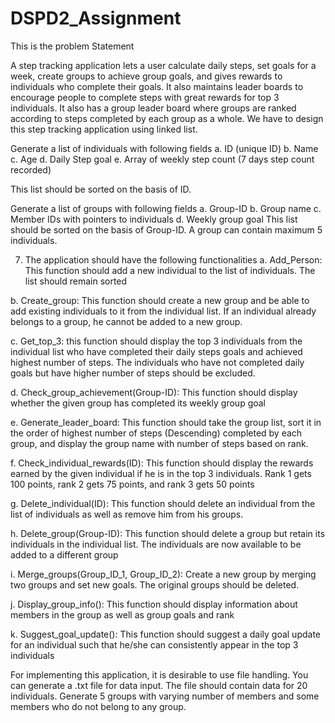 # DSPD2_Assignment

This is the problem Statement 

A step tracking application lets a user calculate daily steps, set goals for a week, create groups to
achieve group goals, and gives rewards to individuals who complete their goals. It also maintains
leader boards to encourage people to complete steps with great rewards for top 3 individuals.
It also has a group leader board where groups are ranked according to steps completed by each group as a
whole. We have to design this step tracking application using linked list.

Generate a list of individuals with following fields
a. ID (unique ID)
b. Name
c. Age
d. Daily Step goal
e. Array of weekly step count (7 days step count recorded)

This list should be sorted on the basis of ID.

Generate a list of groups with following fields
a. Group-ID
b. Group name
c. Member IDs with pointers to individuals
d. Weekly group goal
This list should be sorted on the basis of Group-ID. A group can contain maximum 5
individuals.

7. The application should have the following functionalities
a. Add_Person: This function should add a new individual to the list of individuals. The
list should remain sorted

b. Create_group: This function should create a new group and be able to add existing
individuals to it from the individual list. If an individual already belongs to a group,
he cannot be added to a new group.

c. Get_top_3: this function should display the top 3 individuals from the individual list
who have completed their daily steps goals and achieved highest number of steps.
The individuals who have not completed daily goals but have higher number of steps
should be excluded.

d. Check_group_achievement(Group-ID): This function should display whether the
given group has completed its weekly group goal

e. Generate_leader_board: This function should take the group list, sort it in the order
of highest number of steps (Descending) completed by each group, and display the
group name with number of steps based on rank.

f. Check_individual_rewards(ID): This function should display the rewards earned by
the given individual if he is in the top 3 individuals. Rank 1 gets 100 points, rank 2
gets 75 points, and rank 3 gets 50 points

g. Delete_individual(ID): This function should delete an individual from the list of
individuals as well as remove him from his groups.

h. Delete_group(Group-ID): This function should delete a group but retain its
individuals in the individual list. The individuals are now available to be added to a
different group

i. Merge_groups(Group_ID_1, Group_ID_2): Create a new group by merging two
groups and set new goals. The original groups should be deleted.

j. Display_group_info(): This function should display information about members in
the group as well as group goals and rank

k. Suggest_goal_update(): This function should suggest a daily goal update for an
individual such that he/she can consistently appear in the top 3 individuals

For implementing this application, it is desirable to use file handling. You can generate a .txt file for
data input. The file should contain data for 20 individuals. Generate 5 groups with varying number of
members and some members who do not belong to any group.
